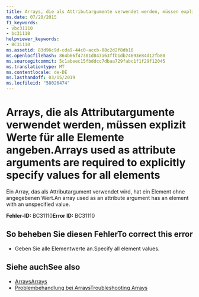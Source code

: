 ```yaml
---
title: Arrays, die als Attributargumente verwendet werden, müssen explizit Werte für alle Elemente angeben.
ms.date: 07/20/2015
f1_keywords:
- vbc31110
- bc31110
helpviewer_keywords:
- BC31110
ms.assetid: 83d96c9d-cda9-44c0-accb-08c2d2f8db10
ms.openlocfilehash: 864b66f47301d847a63ffb1db74693e84d12fb80
ms.sourcegitcommit: 5c1abeec15fbddcc7dbaa729fabc1f1f29f12045
ms.translationtype: MT
ms.contentlocale: de-DE
ms.lasthandoff: 03/15/2019
ms.locfileid: "58026474"
---
```

# <a name="arrays-used-as-attribute-arguments-are-required-to-explicitly-specify-values-for-all-elements"></a><span data-ttu-id="a444c-102">Arrays, die als Attributargumente verwendet werden, müssen explizit Werte für alle Elemente angeben.</span><span class="sxs-lookup"><span data-stu-id="a444c-102">Arrays used as attribute arguments are required to explicitly specify values for all elements</span></span>
<span data-ttu-id="a444c-103">Ein Array, das als Attributargument verwendet wird, hat ein Element ohne angegebenen Wert.</span><span class="sxs-lookup"><span data-stu-id="a444c-103">An array used as an attribute argument has an element with an unspecified value.</span></span>  
  
 <span data-ttu-id="a444c-104">**Fehler-ID:** BC31110</span><span class="sxs-lookup"><span data-stu-id="a444c-104">**Error ID:** BC31110</span></span>  
  
## <a name="to-correct-this-error"></a><span data-ttu-id="a444c-105">So beheben Sie diesen Fehler</span><span class="sxs-lookup"><span data-stu-id="a444c-105">To correct this error</span></span>  
  
-   <span data-ttu-id="a444c-106">Geben Sie alle Elementwerte an.</span><span class="sxs-lookup"><span data-stu-id="a444c-106">Specify all element values.</span></span>  
  
## <a name="see-also"></a><span data-ttu-id="a444c-107">Siehe auch</span><span class="sxs-lookup"><span data-stu-id="a444c-107">See also</span></span>

- [<span data-ttu-id="a444c-108">Arrays</span><span class="sxs-lookup"><span data-stu-id="a444c-108">Arrays</span></span>](../../visual-basic/programming-guide/language-features/arrays/index.md)
- [<span data-ttu-id="a444c-109">Problembehandlung bei Arrays</span><span class="sxs-lookup"><span data-stu-id="a444c-109">Troubleshooting Arrays</span></span>](../../visual-basic/programming-guide/language-features/arrays/troubleshooting-arrays.md)
